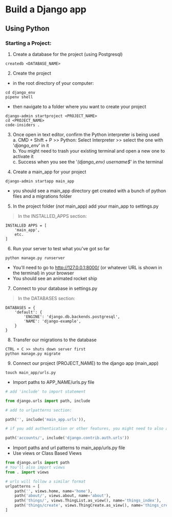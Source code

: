 # Build a Django app
## Using Python

### Starting a Project:
1. Create a database for the project (using Postgresql)
```
createdb <DATABASE_NAME>
```
2. Create the project
- in the root directory of your computer:
```
cd django_env
pipenv shell
```
- then navigate to a folder where you want to create your project
```
django-admin startproject <PROJECT_NAME>
cd <PROJECT_NAME>
code-insiders .
```

3. Once open in text editor, confirm the Python interpreter is being used  
  a. CMD + Shift + P >> Python: Select Interpreter >> select the one with '*django_env*' in it  
  b. You might need to trash your existing terminal and open a new one to activate it  
  c. Success when you see the '*(django_env) username$*' in the terminal  


4. Create a main_app for your project
```
django-admin startapp main_app
```
- you should see a main_app directory get created with a bunch of python files and a migrations folder

5. In the project folder (_not_ main_app) add your main_app to settings.py
> In the INSTALLED_APPS section:
```
INSTALLED APPS = [
    'main_app',
    etc.
]
```

6. Run your server to test what you've got so far
```
python manage.py runserver
```
- You'll need to go to http://127.0.0.1:8000/ (or whatever URL is shown in the terminal) in your browser
- You should see an animated rocket ship

7. Connect to your database in settings.py
> In the DATABASES section:
```
DATABASES = {  
    'default': {  
        'ENGINE': 'django.db.backends.postgresql',  
        'NAME': 'django-example',
    }
}
```

8. Transfer our migrations to the database
```
CTRL + C >> shuts down server first
python manage.py migrate
```

9. Connect our project (PROJECT_NAME) to the django app (main_app)
```
touch main_app/urls.py
```
- Import paths to APP_NAME/urls.py file
```Python
# add 'include' to import statement

from django.urls import path, include

# add to urlpatterns section:

path('', include('main_app.urls')),

# if you add authentication or other features, you might need to also add:

path('accounts/', include('django.contrib.auth.urls'))
```
- Import paths and url patterns to main_app/urls.py file
- Use views or Class Based Views
```Python
from django.urls import path
# You'll also import views
from . import views

# urls will follow a similar format
urlpatterns = [
    path('', views.home, name='home'),
    path('about/', views.about, name='about'),
    path('things/', views.ThingList.as_view(), name='things_index'),
    path('things/create', views.ThingCreate.as_view(), name='things_create'),
]
```

